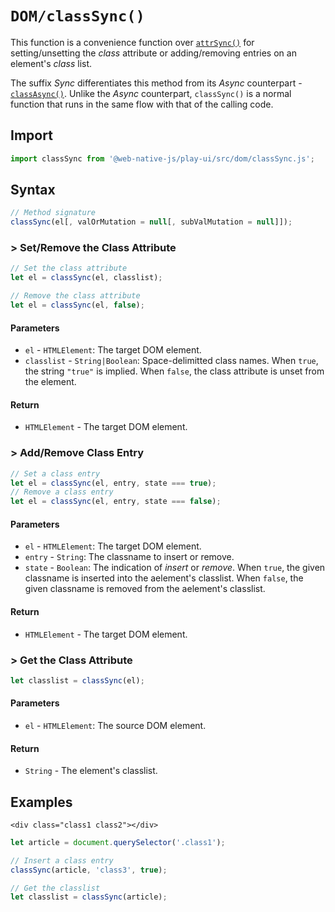 # `DOM/classSync()`

This function is a convenience function over [`attrSync()`](/play-ui/api/dom/attrsync.md) for setting/unsetting the _class_ attribute or adding/removing entries on an element's _class_ list.

The suffix _Sync_ differentiates this method from its _Async_ counterpart - [`classAsync()`](/play-ui/api/dom/classasync.md). Unlike the _Async_ counterpart, `classSync()` is a normal function that runs in the same flow with that of the calling code.

## Import

```javascript
import classSync from '@web-native-js/play-ui/src/dom/classSync.js';
```

## Syntax

```javascript
// Method signature
classSync(el[, valOrMutation = null[, subValMutation = null]]);
```

### &gt; Set/Remove the Class Attribute

```javascript
// Set the class attribute
let el = classSync(el, classlist);

// Remove the class attribute
let el = classSync(el, false);
```

#### Parameters

* `el` - `HTMLElement`: The target DOM element.
* `classlist` - `String|Boolean`: Space-delimitted class names. When `true`, the string `"true"` is implied. When `false`, the class attribute is unset from the element.

#### Return

* `HTMLElement` - The target DOM element.

### &gt; Add/Remove Class Entry

```javascript
// Set a class entry
let el = classSync(el, entry, state === true);
// Remove a class entry
let el = classSync(el, entry, state === false);
```

#### Parameters

* `el` - `HTMLElement`: The target DOM element.
* `entry` - `String`: The classname to insert or remove.
* `state` - `Boolean`: The indication of _insert_ or _remove_. When `true`, the given classname is inserted into the aelement's classlist. When `false`, the given classname is removed from the aelement's classlist.

#### Return

* `HTMLElement` - The target DOM element.

### &gt; Get the Class Attribute

```javascript
let classlist = classSync(el);
```

#### Parameters

* `el` - `HTMLElement`: The source DOM element.

#### Return

* `String` - The element's classlist.

## Examples

```markup
<div class="class1 class2"></div>
```

```javascript
let article = document.querySelector('.class1');

// Insert a class entry
classSync(article, 'class3', true);

// Get the classlist
let classlist = classSync(article);
```

